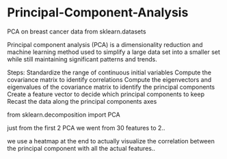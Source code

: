 # Principal-Component-Analysis
PCA on breast cancer data from sklearn.datasets

Principal component analysis (PCA) is a dimensionality reduction and machine learning method used to simplify a large data set into a smaller set while still maintaining significant patterns and trends.

Steps:
Standardize the range of continuous initial variables
Compute the covariance matrix to identify correlations
Compute the eigenvectors and eigenvalues of the covariance matrix to identify the principal components
Create a feature vector to decide which principal components to keep
Recast the data along the principal components axes

from sklearn.decomposition import PCA

just from the first 2 PCA we went from 30 features to 2..

we use a heatmap at the end to actually visualize the correlation between the principal component with all the actual features..
